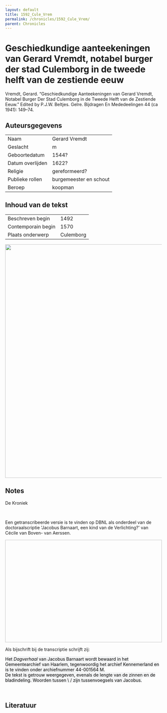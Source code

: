 ```yaml
---
layout: default
title: 1592_Cule_Vrem
permalink: /chronicles/1592_Cule_Vrem/
parent: Chronicles
--- 
```



# Geschiedkundige aanteekeningen van Gerard Vremdt, notabel burger der stad Culemborg in de tweede helft van de zestiende eeuw 

Vremdt, Gerard. “Geschiedkundige Aanteekeningen van Gerard Vremdt, Notabel Burger Der Stad Culemborg in de Tweede Helft van de Zestiende Eeuw.” Edited by P.J.W. Beltjes. Gelre. Bijdragen En Mededeelingen 44 (ca 1941): 149–74. 

## Auteursgegevens 

| | | 
| --------------- | --------------- | 
| Naam | Gerard Vremdt | 
| Geslacht | m | 
 | Geboortedatum | 1544? | 
| Datum overlijden | 1622? | 
| Religie | gereformeerd? | 
| Publieke rollen | burgemeester en schout | 
| Beroep | koopman | 

## Inhoud van de tekst 

| | | 
| --------------- | --------------- | 
| Beschreven begin | 1492 | 
| Contemporain begin | 1570 | 
| Plaats onderwerp | Culemborg | 

[<img src="..\..\barplots_chronicles\1592_Cule_Vrem.jpg" width="750"/>](..\..\barplots_chronicles\1592_Cule_Vrem.jpg) 

## Notes 

<div data-schema-version="8"><p>De Kroniek</p>
<p>&nbsp;</p>
<p>Een getranscribeerde versie is te vinden op DBNL als onderdeel van de doctoraalscriptie 'Jacobus Barnaart, een kind van de Verlichting?' van Cécile van Boven- van Aerssen.</p>
<p><img alt="" data-attachment-key="XMKBAG3I" width="606" height="329"></p>
<p>Als bijschrift bij de transcriptie schrijft zij:</p>
<p><span style="color: #000000"><span style="background-color: #f3f4f5">Het&nbsp;</span></span><em><span style="color: #000000"><span style="background-color: #f3f4f5">Dagverhaal</span></span></em><span style="color: #000000"><span style="background-color: #f3f4f5">&nbsp;van Jacobus Barnaart wordt bewaard in het Gemeentearchief van Haarlem, tegenwoordig het archief Kennemerland en is te vinden onder archiefnummer 44-001564 M.<br>De tekst is getrouw weergegeven, evenals de lengte van de zinnen en de bladindeling. Woorden tussen \ / zijn tussenvoegsels van Jacobus.</span></span></p>
<p>&nbsp;</p>
</div> 

## Literatuur 

